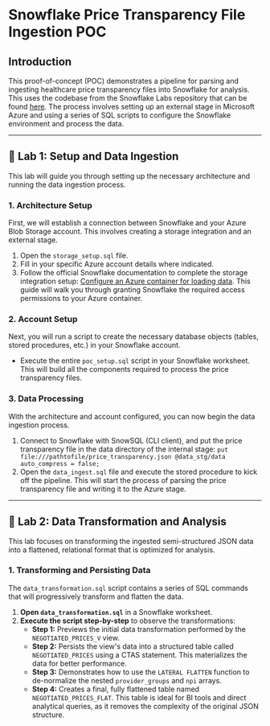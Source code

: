 # Snowflake Price Transparency File Ingestion POC

## Introduction

This proof-of-concept (POC) demonstrates a pipeline for parsing and ingesting healthcare price transparency files into Snowflake for analysis. This uses the codebase from the Snowflake Labs repository that can be found [here](https://github.com/Snowflake-Labs/CMSgov-pricing-transparency). The process involves setting up an external stage in Microsoft Azure and using a series of SQL scripts to configure the Snowflake environment and process the data.

---

## 🧪 Lab 1: Setup and Data Ingestion

This lab will guide you through setting up the necessary architecture and running the data ingestion process.

### 1. Architecture Setup

First, we will establish a connection between Snowflake and your Azure Blob Storage account. This involves creating a storage integration and an external stage.

1.  Open the `storage_setup.sql` file.
2.  Fill in your specific Azure account details where indicated.
3.  Follow the official Snowflake documentation to complete the storage integration setup: [Configure an Azure container for loading data](https://docs.snowflake.com/en/user-guide/data-load-azure-config). This guide will walk you through granting Snowflake the required access permissions to your Azure container.

### 2. Account Setup

Next, you will run a script to create the necessary database objects (tables, stored procedures, etc.) in your Snowflake account.

* Execute the entire `poc_setup.sql` script in your Snowflake worksheet. This will build all the components required to process the price transparency files.

### 3. Data Processing

With the architecture and account configured, you can now begin the data ingestion process.

1.  Connect to Snowflake with SnowSQL (CLI client), and put the price transparency file in the data directory of the internal stage: `put file:///pathtofile/price_transparency.json @data_stg/data auto_compress = false;`
2.  Open the `data_ingest.sql` file and execute the stored procedure to kick off the pipeline. This will start the process of parsing the price transparency file and writing it to the Azure stage.

---

## 🧪 Lab 2: Data Transformation and Analysis

This lab focuses on transforming the ingested semi-structured JSON data into a flattened, relational format that is optimized for analysis.

### 1. Transforming and Persisting Data

The `data_transformation.sql` script contains a series of SQL commands that will progressively transform and flatten the data.

1.  **Open `data_transformation.sql`** in a Snowflake worksheet.
2.  **Execute the script step-by-step** to observe the transformations:
    * **Step 1:** Previews the initial data transformation performed by the `NEGOTIATED_PRICES_V` view.
    * **Step 2:** Persists the view's data into a structured table called `NEGOTIATED_PRICES` using a CTAS statement. This materializes the data for better performance.
    * **Step 3:** Demonstrates how to use the `LATERAL FLATTEN` function to de-normalize the nested `provider_groups` and `npi` arrays.
    * **Step 4:** Creates a final, fully flattened table named `NEGOTIATED_PRICES_FLAT`. This table is ideal for BI tools and direct analytical queries, as it removes the complexity of the original JSON structure.